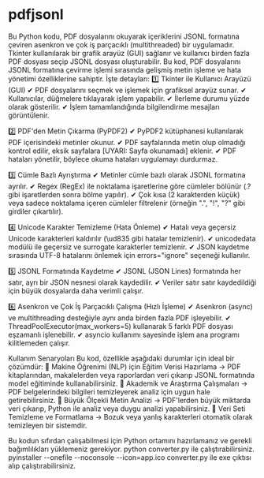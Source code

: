 # pdfjsonl
Bu Python kodu, PDF dosyalarını okuyarak içeriklerini JSONL formatına çeviren asenkron ve çok iş parçacıklı (multithreaded) bir uygulamadır. Tkinter kullanılarak bir grafik arayüz (GUI) sağlanır ve kullanıcı birden fazla PDF dosyası seçip JSONL dosyası oluşturabilir.
Bu kod, PDF dosyalarını JSONL formatına çevirme işlemi sırasında gelişmiş metin işleme ve hata yönetimi özelliklerine sahiptir. İşte detayları:
1️⃣ Tkinter ile Kullanıcı Arayüzü (GUI)
✔ PDF dosyalarını seçmek ve işlemek için grafiksel arayüz sunar.
✔ Kullanıcılar, düğmelere tıklayarak işlem yapabilir.
✔ İlerleme durumu yüzde olarak gösterilir.
✔ İşlem tamamlandığında bilgilendirme mesajları görüntülenir.

2️⃣ PDF'den Metin Çıkarma (PyPDF2)
✔ PyPDF2 kütüphanesi kullanılarak PDF içerisindeki metinler okunur.
✔ PDF sayfalarında metin olup olmadığı kontrol edilir, eksik sayfalara [UYARI: Sayfa okunamadı] eklenir.
✔ PDF hataları yönetilir, böylece okuma hataları uygulamayı durdurmaz.

3️⃣ Cümle Bazlı Ayrıştırma
✔ Metinler cümle bazlı olarak JSONL formatına ayrılır.
✔ Regex (RegEx) ile noktalama işaretlerine göre cümleler bölünür (.? gibi işaretlerden sonra bölme yapılır).
✔ Çok kısa (2 karakterden küçük) veya sadece noktalama içeren cümleler filtrelenir (örneğin ".", "!", "?" gibi girdiler çıkartılır).

4️⃣ Unicode Karakter Temizleme (Hata Önleme)
✔ Hatalı veya geçersiz Unicode karakterleri kaldırılır (\ud835 gibi hatalar temizlenir).
✔ unicodedata modülü ile geçersiz ve surrogate karakterler temizlenir.
✔ JSON kaydetme sırasında UTF-8 hatalarını önlemek için errors="ignore" seçeneği kullanılır.

5️⃣ JSONL Formatında Kaydetme
✔ JSONL (JSON Lines) formatında her satır, ayrı bir JSON nesnesi olarak kaydedilir.
✔ Veriler satır satır kaydedildiği için büyük dosyalarda daha verimli çalışır.

6️⃣ Asenkron ve Çok İş Parçacıklı Çalışma (Hızlı İşleme)
✔ Asenkron (async) ve multithreading desteğiyle aynı anda birden fazla PDF işleyebilir.
✔ ThreadPoolExecutor(max_workers=5) kullanarak 5 farklı PDF dosyası eşzamanlı işlenebilir.
✔ asyncio kullanımı sayesinde işlem ana programı kilitlemeden çalışır.

Kullanım Senaryoları
Bu kod, özellikle aşağıdaki durumlar için ideal bir çözümdür:
📌 Makine Öğrenimi (NLP) için Eğitim Verisi Hazırlama → PDF kitaplarından, makalelerden veya raporlardan veri çıkarıp JSONL formatında model eğitiminde kullanabilirsiniz.
📌 Akademik ve Araştırma Çalışmaları → PDF belgelerindeki bilgileri temizleyerek analiz için uygun hale getirebilirsiniz.
📌 Büyük Ölçekli Metin Analizi → PDF'lerden büyük miktarda veri çıkarıp, Python ile analiz veya duygu analizi yapabilirsiniz.
📌 Veri Seti Temizleme ve Formatlama → Bozuk veya yanlış karakterleri otomatik olarak temizleyen bir sistemdir.

Bu kodun sıfırdan çalışabilmesi için Python ortamını hazırlamanız ve gerekli bağımlılıkları yüklemeniz gerekiyor. 
python converter.py ile çalıştırabilirsiniz.
pyinstaller --onefile --noconsole --icon=app.ico converter.py ile exe çıktısı alıp çalıştırabilirsiniz.

